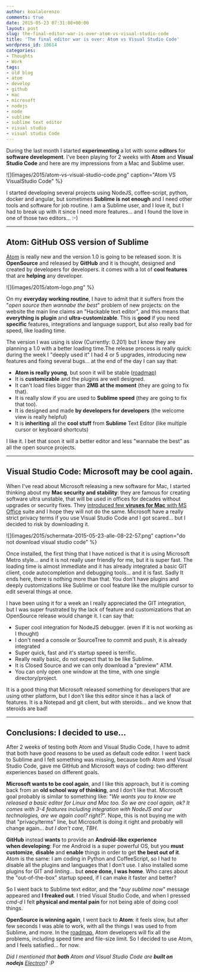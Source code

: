 ```yaml
---
author: koalalorenzo
comments: true
date: 2015-05-23 07:31:08+00:00
layout: post
slug: the-final-editor-war-is-over-atom-vs-visual-studio-code
title: 'The final editor war is over: Atom vs Visual Studio Code'
wordpress_id: 18614
categories:
- Thoughts
- Work
tags:
- old blog
- atom
- develop
- github
- mac
- microsoft
- nodejs
- node
- sublime
- sublime text editor
- visual studio
- visual studio Code
---
```


During the last month I started **experimenting** a lot with some **editors** for **software development**. I've been playing for 2 weeks with **Atom** and **Visual Studio Code** and here are my impressions from a Mac and Sublime user.

![](images/2015/atom-vs-visual-studio-code.png"
  caption="Atom VS VisualStudio Code"
%}

I started developing several projects using NodeJS, coffee-script, python, docker and angular, but sometimes **Sublime is not enough** and I need other tools and software for job routine. I am a Sublime user, and I love it, but I had to break up with it since I need more features... and I found the love in one of those two editors... :-) <!--more-->



* * *





## Atom: GitHub OSS version of Sublime



[Atom](http://atom.io/) is really new and the version 1.0 is going to be released soon. It is **OpenSource** and released by **GitHub** and it is thought, designed and created by developers for developers. it comes with a lot of **cool features** that are **helping** any developer.

![](images/2015/atom-logo.png"
%}

On my **everyday working routine**, I have to admit that it suffers from the "_open source then wannabe the best_" problem of new projects: on the website the main line claims an "Hackable text editor", and this means that **everything is plugin** and **ultra-customizable**. This is **good** if you need **specific** features, integrations and language support, but also really bad for speed, like loading time.

The version I was using is slow (Currently: 0.201) but I know they are planning a 1.0 with a better loading time.The release process is really quick: during the week I "deeply used it" I had 4 or 5 upgrades, introducing new features and fixing several bugs... at the end of the day I can say that:

  * **Atom is really young**, but soon it will be stable ([roadmap](https://atom.io/roadmap))
  * It is **customizable** and the plugins are well designed.
  * It can't load files bigger than **2MB** **at the moment** (they are going to fix that).
  * It is really slow if you are used to **Sublime speed** (they are going to fix that too).
  * It is designed and made **by developers for developers** (the welcome view is really helpful)
  * It is **inheriting** all the **cool stuff** from **Sublime** Text Editor (like multiple cursor or keyboard shortcuts)


I like it. I bet that soon it will a better editor and less "wannabe the best" as all the open source projects.



* * *





## Visual Studio Code: Microsoft may be cool again.



When I've read about Microsoft releasing a new software for Mac, I started thinking about my **Mac security and stability**: they are famous for creating software ultra unstable, that will be used in offices for decades without upgrades or security fixes. They [introduced few **viruses for Mac** with MS Office](http://www.notebookreview.com/news/mac-hit-with-a-second-major-virus-in-as-many-weeks-ms-office-users-targeted/) suite and I hope they will not do the same. Microsoft have a really strict privacy terms if you use Visual Studio Code and I got scared... but I decided to risk by downloading it.

![](images/2015/schermata-2015-05-23-alle-08-22-57.png"
  caption="do not download visual studio code"
%}

Once installed, the first thing that I have noticed is that it is using Microsoft Metro style... and it is not really user friendly for me, but it is super fast. The loading time is almost immediate and it has already integrated a basic GIT client, code autocompletion and debugging tools... and it is fast. Sadly It ends here, there is nothing more than that. You don't have plugins and deeply customizations like Sublime or cool feature like the multiple cursor to edit several things at once.

I have been using it for a week an I really appreciated the GIT integration, but I was super frustrated by the lack of feature and customizations that an OpenSource release would change it. I can say that:





  * Super cool integration for NodeJS debugger. (even if it is not working as I thought)
  * I don't need a console or SourceTree to commit and push, it is already integrated
  * Super quick, fast and it's startup speed is terrific.
  * Really really basic, do not expect that to be like Sublime.
  * It is Closed Source and we can only download a "preview" ATM.
  * You can only open one window at the time, with one single directory/project.



It is a good thing that Microsoft released something for developers that are using other platform, but I don't like this editor since it has a lack of features. It is a Notepad and git client, but with steroids... and we know that steroids are bad!



* * *





## Conclusions: I decided to use...



After 2 weeks of testing both Atom and Visual Studio Code, I have to admit that both have good reasons to be used as default code editor. I went back to Sublime and I felt something was missing, because both Atom and Visual Studio Code, gave me GitHub and Microsoft ways of coding: two different experiences based on different goals.

**Microsoft wants to be cool again**, and I like this approach, but it is coming back from an **old school way of thinking**, and I don't like that. Microsoft goal probably is similar to something like: "_We wants you to know we released a basic editor for Linux and Mac too. So we are cool again, ok? It comes with 3-4 features including integration with NodeJS and our technologies, are we again cool? right?_". Nope, this is not buying me with that "privacy/terms" line, but Microsoft is doing it right and probably will change again... _but I don't care, TBH._

**GitHub** instead **wants** to provide an **Android-like experience when developing**: For me Android is a super powerful OS, but you **must customize**, **disable** and **enable** things in order to get **the best out of it**. Atom is the same: I am coding in Python and CoffeeScript, so I had to disable all the plugins and languages that I don't use. I also installed some plugins for GIT and _linting_... but **once done, I was home**. Who cares about the "out-of-the-box" startup speed, if I can make it faster and better?

So I went back to Sublime text editor, and the "_buy sublime now_" message appeared and **I freaked out**. I tried Visual Studio Code, and when I pressed _cmd-d_ I felt **physical and mental pain** for not being able of doing cool things.

**OpenSource is winning again**, I went back to **Atom**: it feels slow, but after few seconds I was able to work, with all the things I was used to from Sublime, and more. In the [roadmap](https://atom.io/roadmap), Atom developers will fix all the problems, including speed time and file-size limit. So I decided to use Atom, and I feels satisfied... for now.

_Did I mentioned that **both** Atom and Visual Studio Code are **built on nodejs** [Electron](http://electron.atom.io/)? :P_

